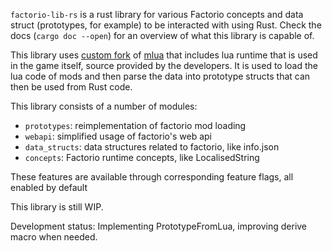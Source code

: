 `factorio-lib-rs` is a rust library for various Factorio concepts and data struct (prototypes, for example) to be interacted with using Rust. Check the docs (`cargo doc --open`) for an overview of what this library is capable of.

This library uses [custom fork](https://github.com/JohnTheCoolingFan/factorio-mlua) of [mlua](https://github.com/khvzak/mlua) that includes lua runtime that is used in the game itself, source provided by the developers. It is used to load the lua code of mods and then parse the data into prototype structs that can then be used from Rust code.

This library consists of a number of modules:
- `prototypes`: reimplementation of factorio mod loading
- `webapi`: simplified usage of factorio's web api
- `data_structs`: data structures related to factorio, like info.json
- `concepts`: Factorio runtime concepts, like LocalisedString

These features are available through corresponding feature flags, all enabled by default

This library is still WIP.

Development status: Implementing PrototypeFromLua, improving derive macro when needed.
